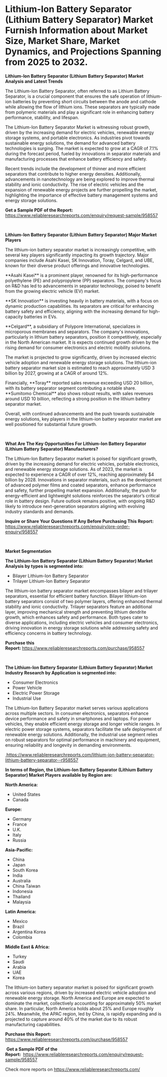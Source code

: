 <p><h1>Lithium-Ion Battery Separator (Lithium Battery Separator) Market Furnish Information about Market Size, Market Share, Market Dynamics, and Projections Spanning from 2025 to 2032.</h1></p><p><strong>Lithium-Ion Battery Separator (Lithium Battery Separator) Market Analysis and Latest Trends</strong></p>
<p><p>The Lithium-Ion Battery Separator, often referred to as Lithium Battery Separator, is a crucial component that ensures the safe operation of lithium-ion batteries by preventing short circuits between the anode and cathode while allowing the flow of lithium ions. These separators are typically made from polymeric materials and play a significant role in enhancing battery performance, stability, and lifespan.</p><p>The Lithium-Ion Battery Separator Market is witnessing robust growth, driven by the increasing demand for electric vehicles, renewable energy storage systems, and portable electronics. As industries pivot towards sustainable energy solutions, the demand for advanced battery technologies is surging. The market is expected to grow at a CAGR of 7.1% during the forecast period, fueled by innovations in separator materials and manufacturing processes that enhance battery efficiency and safety.</p><p>Recent trends include the development of thinner and more efficient separators that contribute to higher energy densities. Additionally, advancements in nanotechnology are being explored to improve thermal stability and ionic conductivity. The rise of electric vehicles and the expansion of renewable energy projects are further propelling the market, highlighting the importance of effective battery management systems and energy storage solutions.</p></p>
<p><strong>Get a Sample PDF of the Report:&nbsp;</strong> <a href="https://www.reliableresearchreports.com/enquiry/request-sample/958557?utm_campaign=3111&utm_medium=2&utm_source=Github&utm_content=ia&utm_term=21032025&utm_id=lithium-ion-battery-separator-lithium-battery-separator">https://www.reliableresearchreports.com/enquiry/request-sample/958557</a></p>
<p>&nbsp;</p>
<p><strong>Lithium-Ion Battery Separator (Lithium Battery Separator) Major Market Players</strong></p>
<p><p>The lithium-ion battery separator market is increasingly competitive, with several key players significantly impacting its growth trajectory. Major companies include Asahi Kasei, SK Innovation, Toray, Celgard, and UBE, known for their diverse product offerings and innovative technologies.</p><p>**Asahi Kasei** is a prominent player, renowned for its high-performance polyethylene (PE) and polypropylene (PP) separators. The company's focus on R&D has led to advancements in separator technology, poised to benefit from the growing electric vehicle (EV) market. </p><p>**SK Innovation** is investing heavily in battery materials, with a focus on dynamic production capabilities. Its separators are critical for enhancing battery safety and efficiency, aligning with the increasing demand for high-capacity batteries in EVs.</p><p>**Celgard**, a subsidiary of Polypore International, specializes in microporous membranes and separators. The company's innovations, particularly in lithium battery separators, position it competitively, especially in the North American market. It is expects continued growth driven by the rising demand for consumer electronics and electric mobility solutions.</p><p>The market is projected to grow significantly, driven by increased electric vehicle adoption and renewable energy storage solutions. The lithium-ion battery separator market size is estimated to reach approximately USD 3 billion by 2027, growing at a CAGR of around 12%.</p><p>Financially, **Toray** reported sales revenue exceeding USD 20 billion, with its battery separator segment contributing a notable share. **Sumitomo Chemical** also shows robust results, with sales revenues around USD 10 billion, reflecting a strong position in the lithium battery separator market.</p><p>Overall, with continued advancements and the push towards sustainable energy solutions, key players in the lithium-ion battery separator market are well positioned for substantial future growth.</p></p>
<p>&nbsp;</p>
<p><strong>What Are The Key Opportunities For Lithium-Ion Battery Separator (Lithium Battery Separator) Manufacturers?</strong></p>
<p><p>The Lithium-Ion Battery Separator market is poised for significant growth, driven by the increasing demand for electric vehicles, portable electronics, and renewable energy storage solutions. As of 2023, the market is expected to experience a CAGR of over 12%, reaching approximately $4 billion by 2028. Innovations in separator materials, such as the development of advanced polymer films and coated separators, enhance performance and safety, further propelling market expansion. Additionally, the push for energy-efficient and lightweight solutions reinforces the separator’s critical role in battery design. Future outlook remains positive, with ongoing R&D likely to introduce next-generation separators aligning with evolving industry standards and demands.</p></p>
<p><strong>Inquire or Share Your Questions If Any Before Purchasing This Report:</strong> <a href="https://www.reliableresearchreports.com/enquiry/pre-order-enquiry/958557?utm_campaign=3111&utm_medium=2&utm_source=Github&utm_content=ia&utm_term=21032025&utm_id=lithium-ion-battery-separator-lithium-battery-separator">https://www.reliableresearchreports.com/enquiry/pre-order-enquiry/958557</a></p>
<p>&nbsp;</p>
<p><strong>Market Segmentation</strong></p>
<p><strong>The Lithium-Ion Battery Separator (Lithium Battery Separator) Market Analysis by types is segmented into:</strong></p>
<p><ul><li>Bilayer Lithium-Ion Battery Separator</li><li>Trilayer Lithium-Ion Battery Separator</li></ul></p>
<p><p>The lithium-ion battery separator market encompasses bilayer and trilayer separators, essential for efficient battery function. Bilayer lithium-ion battery separators consist of two polymer layers, offering enhanced thermal stability and ionic conductivity. Trilayer separators feature an additional layer, improving mechanical strength and preventing lithium dendrite growth, which enhances safety and performance. Both types cater to diverse applications, including electric vehicles and consumer electronics, driving innovation in energy storage solutions while addressing safety and efficiency concerns in battery technology.</p></p>
<p><strong>Purchase this Report:&nbsp;</strong><a href="https://www.reliableresearchreports.com/purchase/958557?utm_campaign=3111&utm_medium=2&utm_source=Github&utm_content=ia&utm_term=21032025&utm_id=lithium-ion-battery-separator-lithium-battery-separator">https://www.reliableresearchreports.com/purchase/958557</a></p>
<p>&nbsp;</p>
<p><strong>The Lithium-Ion Battery Separator (Lithium Battery Separator) Market Industry Research by Application is segmented into:</strong></p>
<p><ul><li>Consumer Electronics</li><li>Power Vehicle</li><li>Electric Power Storage</li><li>Industrial Use</li></ul></p>
<p><p>The Lithium-Ion Battery Separator market serves various applications across multiple sectors. In consumer electronics, separators enhance device performance and safety in smartphones and laptops. For power vehicles, they enable efficient energy storage and longer vehicle ranges. In electric power storage systems, separators facilitate the safe deployment of renewable energy solutions. Additionally, the industrial use segment relies on robust separators for optimal performance in machinery and equipment, ensuring reliability and longevity in demanding environments.</p></p>
<p><a href="https://www.reliableresearchreports.com/lithium-ion-battery-separator-lithium-battery-separator--r958557?utm_campaign=3111&utm_medium=2&utm_source=Github&utm_content=ia&utm_term=21032025&utm_id=lithium-ion-battery-separator-lithium-battery-separator">&nbsp;https://www.reliableresearchreports.com/lithium-ion-battery-separator-lithium-battery-separator--r958557</a></p>
<p><strong>In terms of Region, the Lithium-Ion Battery Separator (Lithium Battery Separator) Market Players available by Region are:</strong></p>
<p>
    <p> <strong> North America: </strong>
        <ul>
            <li>United States</li>
            <li>Canada</li>
        </ul>
        </p> 
    <p> <strong> Europe: </strong>
        <ul>
            <li>Germany</li>
            <li>France</li>
            <li>U.K.</li>
            <li>Italy</li>
            <li>Russia</li>
        </ul>
        </p> 
    <p> <strong> Asia-Pacific: </strong>
        <ul>
            <li>China</li>
            <li>Japan</li>
            <li>South Korea</li>
            <li>India</li>
            <li>Australia</li>
            <li>China Taiwan</li>
            <li>Indonesia</li>
            <li>Thailand</li>
            <li>Malaysia</li>
        </ul>
        </p> 
    <p> <strong> Latin America: </strong>
        <ul>
            <li>Mexico</li>
            <li>Brazil</li>
            <li>Argentina Korea</li>
            <li>Colombia</li>
        </ul>
        </p> 
    <p> <strong> Middle East & Africa: </strong>
        <ul>
            <li>Turkey</li>
            <li>Saudi</li>
            <li>Arabia</li>
            <li>UAE</li>
            <li>Korea</li>
        </ul>
    </p>
    </p>
<p><p>The lithium-ion battery separator market is poised for significant growth across various regions, driven by increased electric vehicle adoption and renewable energy storage. North America and Europe are expected to dominate the market, collectively accounting for approximately 50% market share. In particular, North America holds about 25% and Europe roughly 24%. Meanwhile, the APAC region, led by China, is rapidly expanding and is projected to capture around 40% of the market due to its robust manufacturing capabilities.</p></p>
<p><strong>Purchase this Report: </strong><a href="https://www.reliableresearchreports.com/purchase/958557?utm_campaign=3111&utm_medium=2&utm_source=Github&utm_content=ia&utm_term=21032025&utm_id=lithium-ion-battery-separator-lithium-battery-separator">https://www.reliableresearchreports.com/purchase/958557</a></p>
<p>&nbsp;<strong>Get a Sample PDF of the Report:&nbsp;&nbsp;</strong><a href="https://www.reliableresearchreports.com/enquiry/request-sample/958557?utm_campaign=3111&utm_medium=2&utm_source=Github&utm_content=ia&utm_term=21032025&utm_id=lithium-ion-battery-separator-lithium-battery-separator">https://www.reliableresearchreports.com/enquiry/request-sample/958557</a></p>
<p><strong></strong></p>
<p>Check more reports on <a href="https://www.reliableresearchreports.com/?utm_campaign=3111&utm_medium=2&utm_source=Github&utm_content=ia&utm_term=21032025&utm_id=lithium-ion-battery-separator-lithium-battery-separator">https://www.reliableresearchreports.com/</a></p>